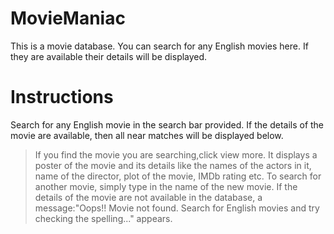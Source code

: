 # MovieManiac
This is a movie database. You can search for any English movies here. If they are available their details will be displayed.


# Instructions
Search for any English movie in the search bar provided. If the details of the movie are available, then all near matches will be displayed below. 
> If you find the movie you are searching,click view more. It displays a poster of the movie and its details like the names of the actors in it, name of the director, plot of the movie, IMDb rating etc. 
To search for another movie, simply type in the name of the new movie. 
> If the details of the movie are not available in the database, a message:"Oops!! Movie not found. Search for English movies and try checking the spelling..." appears.
